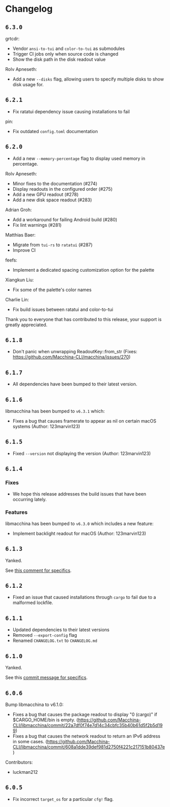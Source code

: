 # Changelog

## `6.3.0`

grtcdr:
- Vendor `ansi-to-tui` and `color-to-tui` as submodules
- Trigger CI jobs only when source code is changed
- Show the disk path in the disk readout value

Rolv Apneseth:
- Add a new `--disks` flag, allowing users to specify multiple disks to show disk usage for.

## `6.2.1`

- Fix ratatui dependency issue causing installations to fail

pin:
- Fix outdated `config.toml` documentation

## `6.2.0`

- Add a new `--memory-percentage` flag to display used memory in percentage.

Rolv Apneseth:
- Minor fixes to the documentation (#274)
- Display readouts in the configured order (#275)
- Add a new GPU readout (#278)
- Add a new disk space readout (#283)

Adrian Groh:
- Add a workaround for failing Android build (#280)
- Fix lint warnings (#281)

Matthias Baer:
- Migrate from `tui-rs` to `ratatui` (#287)
- Improve CI

feefs:
- Implement a dedicated spacing customization option for the palette

Xiangkun Liu:
- Fix some of the palette's color names

Charlie Lin:
- Fix build issues between ratatui and color-to-tui

Thank you to everyone that has contributed to this release, your support
is greatly appreciated.

## `6.1.8`

- Don't panic when unwrapping ReadoutKey::from_str (Fixes: https://github.com/Macchina-CLI/macchina/issues/270)

## `6.1.7`

- All dependencies have been bumped to their latest version.

## `6.1.6`

libmacchina has been bumped to `v6.3.1` which:
- Fixes a bug that causes framerate to appear as nil on certain macOS systems
  (Author: 123marvin123)

## `6.1.5`

- Fixed `--version` not displaying the version (Author: 123marvin123)

## `6.1.4`

### Fixes

- We hope this release addresses the build issues that have been occurring lately.

### Features

libmacchina has been bumped to `v6.3.0` which includes a new feature:
- Implement backlight readout for macOS (Author: 123marvin123)

## `6.1.3`

Yanked.

See [this comment for specifics](https://github.com/Macchina-CLI/macchina/issues/263#issuecomment-1250045395).

## `6.1.2`

- Fixed an issue that caused installations through `cargo` to fail due to a
  malformed lockfile.

##  `6.1.1`

- Updated dependencies to their latest versions
- Removed `--export-config` flag
- Renamed `CHANGELOG.txt` to `CHANGELOG.md`

## `6.1.0`

Yanked.

See this [commit message for specifics](https://github.com/Macchina-CLI/macchina/commit/fb31328cf75e3e945a70b80cb1891a062a63de5e).

## `6.0.6`

Bump libmacchina to v6.1.0:
- Fixes a bug that causes the package readout to display "0 (cargo)" if
  $CARGO_HOME/bin is empty.
  (https://github.com/Macchina-CLI/libmacchina/commit/22a7df0f74e7d14c34cbfc35b40b61d5f2b5d199)
- Fixes a bug that causes the network readout to return an IPv6 address in some cases.
  (https://github.com/Macchina-CLI/libmacchina/commit/608a1dde39def981d2750f4221c217151b80437e)

Contributors:
- luckman212

## `6.0.5`

- Fix incorrect `target_os` for a particular `cfg!` flag.
